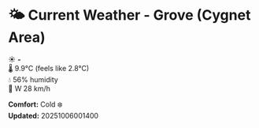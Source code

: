 # 🌤️ Current Weather - Grove (Cygnet Area)

☀️ **-**  
🌡️ 9.9°C (feels like 2.8°C)  
💧 56% humidity  
💨 W 28 km/h  

**Comfort:** Cold ❄️  
**Updated:** 20251006001400

